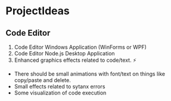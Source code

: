 # ProjectIdeas

## Code Editor

1. Code Editor Windows Application (WinForms or WPF)
2. Code Editor Node.js Desktop Application
3. Enhanced graphics effects related to code/text. :zap:
  * There should be small animations with font/text on things like copy/paste and delete.
  * Small effects related to sytanx errors
  * Some visualization of code execution
